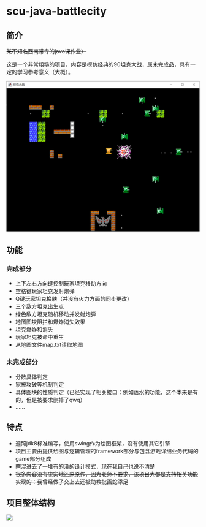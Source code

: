 # scu-java-battlecity

## 简介

~~某不知名西南带专的java课作业）~~

这是一个非常粗糙的项目，内容是模仿经典的90坦克大战，属未完成品，具有一定的学习参考意义（大概）。

<img src=".\演示.png" alt="演示" style="zoom:50%;" />

## 功能

### 完成部分

- 上下左右方向键控制玩家坦克移动方向
- 空格键玩家坦克发射炮弹
- Q键玩家坦克换肤（并没有火力方面的同步更改）
- 三个敌方坦克出生点
- 绿色敌方坦克随机移动并发射炮弹
- 地图图块阻拦和爆炸消失效果
- 坦克爆炸和消失
- 玩家坦克被命中重生
- 从地图文件map.txt读取地图

### 未完成部分

- 分数具体判定
- 家被攻破等机制判定
- 具体图块的性质判定（已经实现了相关接口：例如落水的功能，这个本来是有的，但是被要求删掉了qwq）
- ……

## 特点

- 遵照jdk8标准编写，使用swing作为绘图框架，没有使用其它引擎
- 项目主要由提供绘图与逻辑管理的framework部分与包含游戏详细业务代码的game部分组成
- 瞎混进去了一堆有的没的设计模式，现在我自己也说不清楚
- ~~很多内容没有忠实地还原原作，因为老师不要求，该项目大都是支持相关功能实现的：我曾经做了交上去还被助教批画蛇添足~~

## 项目整体结构

![](C:\Users\MasterLong\Documents\GitHub\scu-java-battlecity\README.assets\src.png)

